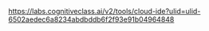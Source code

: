 https://labs.cognitiveclass.ai/v2/tools/cloud-ide?ulid=ulid-6502aedec6a8234abdbddb6f2f93e91b04964848